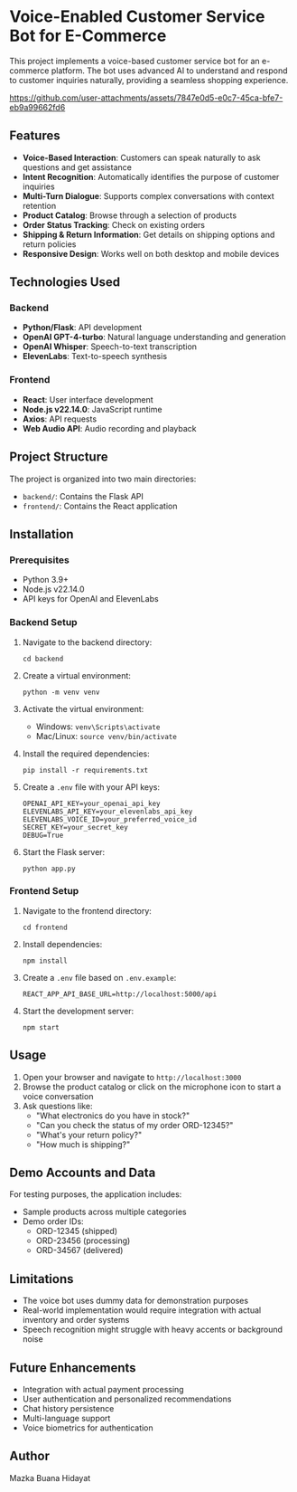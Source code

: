 # Voice-Enabled Customer Service Bot for E-Commerce

This project implements a voice-based customer service bot for an e-commerce platform. The bot uses advanced AI to understand and respond to customer inquiries naturally, providing a seamless shopping experience.

https://github.com/user-attachments/assets/7847e0d5-e0c7-45ca-bfe7-eb9a99662fd6

## Features

- **Voice-Based Interaction**: Customers can speak naturally to ask questions and get assistance
- **Intent Recognition**: Automatically identifies the purpose of customer inquiries
- **Multi-Turn Dialogue**: Supports complex conversations with context retention
- **Product Catalog**: Browse through a selection of products
- **Order Status Tracking**: Check on existing orders
- **Shipping & Return Information**: Get details on shipping options and return policies
- **Responsive Design**: Works well on both desktop and mobile devices

## Technologies Used

### Backend
- **Python/Flask**: API development
- **OpenAI GPT-4-turbo**: Natural language understanding and generation
- **OpenAI Whisper**: Speech-to-text transcription
- **ElevenLabs**: Text-to-speech synthesis

### Frontend
- **React**: User interface development
- **Node.js v22.14.0**: JavaScript runtime
- **Axios**: API requests
- **Web Audio API**: Audio recording and playback

## Project Structure

The project is organized into two main directories:

- `backend/`: Contains the Flask API
- `frontend/`: Contains the React application

## Installation

### Prerequisites
- Python 3.9+ 
- Node.js v22.14.0
- API keys for OpenAI and ElevenLabs

### Backend Setup

1. Navigate to the backend directory:
   ```
   cd backend
   ```

2. Create a virtual environment:
   ```
   python -m venv venv
   ```

3. Activate the virtual environment:
   - Windows: `venv\Scripts\activate`
   - Mac/Linux: `source venv/bin/activate`

4. Install the required dependencies:
   ```
   pip install -r requirements.txt
   ```

5. Create a `.env` file with your API keys:
   ```
   OPENAI_API_KEY=your_openai_api_key
   ELEVENLABS_API_KEY=your_elevenlabs_api_key
   ELEVENLABS_VOICE_ID=your_preferred_voice_id
   SECRET_KEY=your_secret_key
   DEBUG=True
   ```

6. Start the Flask server:
   ```
   python app.py
   ```

### Frontend Setup

1. Navigate to the frontend directory:
   ```
   cd frontend
   ```

2. Install dependencies:
   ```
   npm install
   ```

3. Create a `.env` file based on `.env.example`:
   ```
   REACT_APP_API_BASE_URL=http://localhost:5000/api
   ```

4. Start the development server:
   ```
   npm start
   ```

## Usage

1. Open your browser and navigate to `http://localhost:3000`
2. Browse the product catalog or click on the microphone icon to start a voice conversation
3. Ask questions like:
   - "What electronics do you have in stock?"
   - "Can you check the status of my order ORD-12345?"
   - "What's your return policy?"
   - "How much is shipping?"

## Demo Accounts and Data

For testing purposes, the application includes:

- Sample products across multiple categories
- Demo order IDs:
  - ORD-12345 (shipped)
  - ORD-23456 (processing)
  - ORD-34567 (delivered)

## Limitations

- The voice bot uses dummy data for demonstration purposes
- Real-world implementation would require integration with actual inventory and order systems
- Speech recognition might struggle with heavy accents or background noise

## Future Enhancements

- Integration with actual payment processing
- User authentication and personalized recommendations
- Chat history persistence
- Multi-language support
- Voice biometrics for authentication

## Author
Mazka Buana Hidayat
